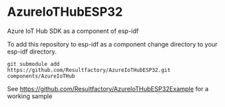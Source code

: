 # AzureIoTHubESP32
Azure IoT Hub SDK as a component of esp-idf

To add this repository to esp-idf as a component change directory to your esp-idf directory.

``git submodule add https://github.com/Resultfactory/AzureIoTHubESP32.git components/AzureIoTHub``

See https://github.com/Resultfactory/AzureIoTHubESP32Example for a working sample